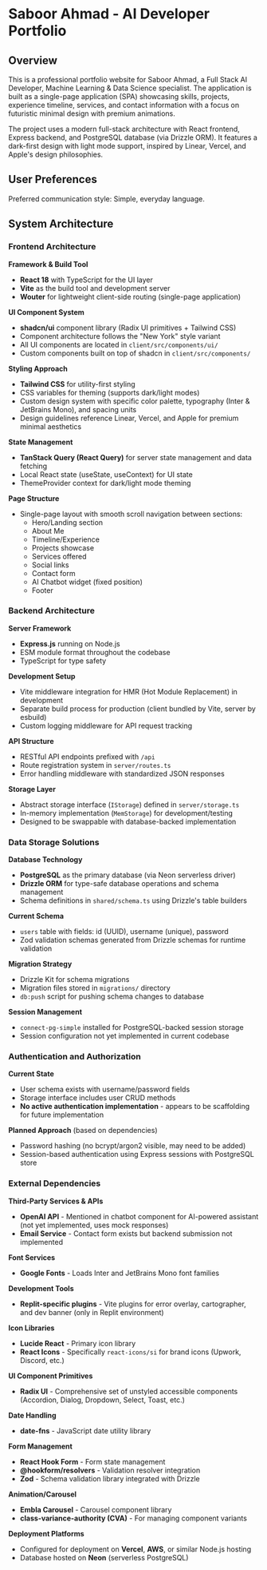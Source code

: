 # Saboor Ahmad - AI Developer Portfolio

## Overview

This is a professional portfolio website for Saboor Ahmad, a Full Stack AI Developer, Machine Learning & Data Science specialist. The application is built as a single-page application (SPA) showcasing skills, projects, experience timeline, services, and contact information with a focus on futuristic minimal design with premium animations.

The project uses a modern full-stack architecture with React frontend, Express backend, and PostgreSQL database (via Drizzle ORM). It features a dark-first design with light mode support, inspired by Linear, Vercel, and Apple's design philosophies.

## User Preferences

Preferred communication style: Simple, everyday language.

## System Architecture

### Frontend Architecture

**Framework & Build Tool**
- **React 18** with TypeScript for the UI layer
- **Vite** as the build tool and development server
- **Wouter** for lightweight client-side routing (single-page application)

**UI Component System**
- **shadcn/ui** component library (Radix UI primitives + Tailwind CSS)
- Component architecture follows the "New York" style variant
- All UI components are located in `client/src/components/ui/`
- Custom components built on top of shadcn in `client/src/components/`

**Styling Approach**
- **Tailwind CSS** for utility-first styling
- CSS variables for theming (supports dark/light modes)
- Custom design system with specific color palette, typography (Inter & JetBrains Mono), and spacing units
- Design guidelines reference Linear, Vercel, and Apple for premium minimal aesthetics

**State Management**
- **TanStack Query (React Query)** for server state management and data fetching
- Local React state (useState, useContext) for UI state
- ThemeProvider context for dark/light mode theming

**Page Structure**
- Single-page layout with smooth scroll navigation between sections:
  - Hero/Landing section
  - About Me
  - Timeline/Experience
  - Projects showcase
  - Services offered
  - Social links
  - Contact form
  - AI Chatbot widget (fixed position)
  - Footer

### Backend Architecture

**Server Framework**
- **Express.js** running on Node.js
- ESM module format throughout the codebase
- TypeScript for type safety

**Development Setup**
- Vite middleware integration for HMR (Hot Module Replacement) in development
- Separate build process for production (client bundled by Vite, server by esbuild)
- Custom logging middleware for API request tracking

**API Structure**
- RESTful API endpoints prefixed with `/api`
- Route registration system in `server/routes.ts`
- Error handling middleware with standardized JSON responses

**Storage Layer**
- Abstract storage interface (`IStorage`) defined in `server/storage.ts`
- In-memory implementation (`MemStorage`) for development/testing
- Designed to be swappable with database-backed implementation

### Data Storage Solutions

**Database Technology**
- **PostgreSQL** as the primary database (via Neon serverless driver)
- **Drizzle ORM** for type-safe database operations and schema management
- Schema definitions in `shared/schema.ts` using Drizzle's table builders

**Current Schema**
- `users` table with fields: id (UUID), username (unique), password
- Zod validation schemas generated from Drizzle schemas for runtime validation

**Migration Strategy**
- Drizzle Kit for schema migrations
- Migration files stored in `migrations/` directory
- `db:push` script for pushing schema changes to database

**Session Management**
- `connect-pg-simple` installed for PostgreSQL-backed session storage
- Session configuration not yet implemented in current codebase

### Authentication and Authorization

**Current State**
- User schema exists with username/password fields
- Storage interface includes user CRUD methods
- **No active authentication implementation** - appears to be scaffolding for future implementation

**Planned Approach** (based on dependencies)
- Password hashing (no bcrypt/argon2 visible, may need to be added)
- Session-based authentication using Express sessions with PostgreSQL store

### External Dependencies

**Third-Party Services & APIs**
- **OpenAI API** - Mentioned in chatbot component for AI-powered assistant (not yet implemented, uses mock responses)
- **Email Service** - Contact form exists but backend submission not implemented

**Font Services**
- **Google Fonts** - Loads Inter and JetBrains Mono font families

**Development Tools**
- **Replit-specific plugins** - Vite plugins for error overlay, cartographer, and dev banner (only in Replit environment)

**Icon Libraries**
- **Lucide React** - Primary icon library
- **React Icons** - Specifically `react-icons/si` for brand icons (Upwork, Discord, etc.)

**UI Component Primitives**
- **Radix UI** - Comprehensive set of unstyled accessible components (Accordion, Dialog, Dropdown, Select, Toast, etc.)

**Date Handling**
- **date-fns** - JavaScript date utility library

**Form Management**
- **React Hook Form** - Form state management
- **@hookform/resolvers** - Validation resolver integration
- **Zod** - Schema validation library integrated with Drizzle

**Animation/Carousel**
- **Embla Carousel** - Carousel component library
- **class-variance-authority (CVA)** - For managing component variants

**Deployment Platforms**
- Configured for deployment on **Vercel**, **AWS**, or similar Node.js hosting
- Database hosted on **Neon** (serverless PostgreSQL)